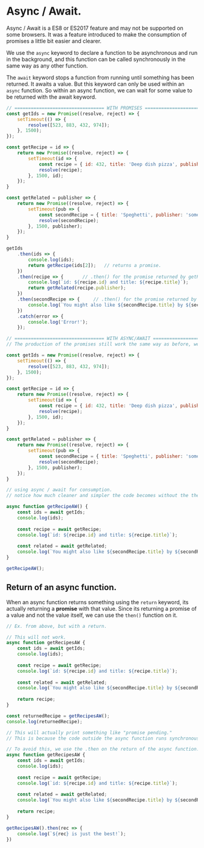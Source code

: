 # Async / Await.

Async / Await is a ES8 or ES2017 feature and may not be supported on some browsers. It was a feature introduced to make the consumption of promises a little bit easier and clearer.

We use the `async` keyword to declare a function to be asynchronous and run in the background, and this function can be called synchronously in the same way as any other function.

The `await` keyword stops a function from running until something has been returned. It awaits a value. But this keyword can only be used within an `async` function. So within an async function, we can wait for some value to be returned with the await keyword.

```js
// ================================= WITH PROMISES ======================================
const getIds = new Promise((resolve, reject) => {
    setTimeout(() => {
        resolve([523, 883, 432, 974]);
    }, 1500);
});

const getRecipe = id => {
    return new Promise((resolve, reject) => {
        setTimeout(id => {
            const recipe = { id: 432, title: 'Deep dish pizza', publisher: 'someone' };
            resolve(recipe);
        }, 1500, id);
    });
}

const getRelated = publisher => {
    return new Promise((resolve, reject) => {
        setTimeout(pub => {
            const secondRecipe = { title: 'Speghetti', publisher: 'someone' };
            resolve(secondRecipe);
        }, 1500, publisher);
    });
}

getIds
    .then(ids => {
        console.log(ids);
        return getRecipe(ids[2]);   // returns a promise.
    })
    .then(recipe => {		// .then() for the promise returned by getRecipe().
        console.log(`id: ${recipe.id} and title: ${recipe.title}`);
        return getRelated(recipe.publisher);
    })
    .then(secondRecipe => {		// .then() for the promise returned by getRelated().
        console.log(`You might also like ${secondRecipe.title} by ${secondRecipe.publisher}`);
    })
	.catch(error => {
        console.log('Error!');
    });

// ================================= WITH ASYNC/AWAIT ======================================
// The production of the promises still work the same way as before, we just use the async/await to make the consumption a little easier and without the .then() or .catch() functions.

const getIds = new Promise((resolve, reject) => {
    setTimeout(() => {
        resolve([523, 883, 432, 974]);
    }, 1500);
});

const getRecipe = id => {
    return new Promise((resolve, reject) => {
        setTimeout(id => {
            const recipe = { id: 432, title: 'Deep dish pizza', publisher: 'someone' };
            resolve(recipe);
        }, 1500, id);
    });
}

const getRelated = publisher => {
    return new Promise((resolve, reject) => {
        setTimeout(pub => {
            const secondRecipe = { title: 'Speghetti', publisher: 'someone' };
            resolve(secondRecipe);
        }, 1500, publisher);
    });
}

// using async / await for consumption.
// notice how much cleaner and simpler the code becomes without the then and catch.

async function getRecipeAW() {
    const ids = await getIds;
    console.log(ids);
    
    const recipe = await getRecipe;
    console.log(`id: ${recipe.id} and title: ${recipe.title}`);
    
    const related = await getRelated;
    console.log(`You might also like ${secondRecipe.title} by ${secondRecipe.publisher}`);
}

getRecipeAW();
```





## Return of an async function.

When an async function returns something using the `return` keyword, its actually returning a **promise** with that value. Since its returning a promise of a value and not the value itself, we can use the `then()` function on it.

```js
// Ex. from above, but with a return.

// This will not work.
async function getRecipesAW {
    const ids = await getIds;
    console.log(ids);
    
    const recipe = await getRecipe;
    console.log(`id: ${recipe.id} and title: ${recipe.title}`);
    
    const related = await getRelated;
    console.log(`You might also like ${secondRecipe.title} by ${secondRecipe.publisher}`);
    
    return recipe;
}

const returnedRecipe = getRecipesAW();
console.log(returnedRecipe);

// This will actually print something like "promise pending."
// This is because the code outside the async function runs synchronously and returnedRecipe doesn't really have a value at this point (but it starts to run asynchronously in the background).

// To avoid this, we use the .then on the return of the async function.
async function getRecipesAW {
    const ids = await getIds;
    console.log(ids);
    
    const recipe = await getRecipe;
    console.log(`id: ${recipe.id} and title: ${recipe.title}`);
    
    const related = await getRelated;
    console.log(`You might also like ${secondRecipe.title} by ${secondRecipe.publisher}`);
    
    return recipe;
}

getRecipesAW().then(rec => {
    console.log(`${rec} is just the best!`);
})
```

